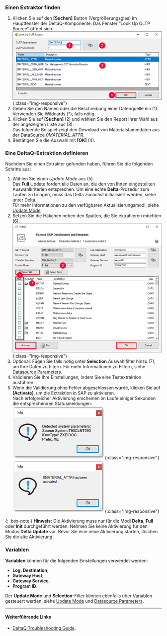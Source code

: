 ### Einen Extraktor finden

1. Klicken Sie auf den **[Suchen]** Button (Vergrößerungsglas) im Hauptfenster der DeltaQ-Komponente. Das Fenster “Look Up OLTP Source” öffnet sich.<br>
![search-ds-mat-attr](/img/content/search-ds-mat-attr2.png){:class="img-responsive"}
2. Geben Sie den Namen oder die Beschreibung einer Datenquelle ein (1). Verwenden Sie Wildcards (*), falls nötig.
3. Klicken Sie auf **[Suchen]** (2) und wählen Sie den Report Ihrer Wahl aus der angezeigten Liste aus (3).<br>
Das folgende Beispiel zeigt den Download von Materialstammdaten aus der DataSource *0MATERIAL_ATTR*.
4. Bestätigen Sie die Auswahl mit **[OK]** (4).

### Eine DeltaQ-Extraktion definieren
Nachdem Sie einen Extraktor gefunden haben, führen Sie die folgenden Schritte aus:

1. Wählen Sie einen *Update Mode* aus (5). <br>
Das **Full** Update fordert alle Daten an, die den von Ihnen eingestellten Auswahlkriterien entsprechen. 
Um eine echte **Delta**-Prozedur zum Laufen zu bringen, muss das Delta zunächst initialisiert werden, siehe unter [Delta](./datasource-delta).<br>
Für mehr Informationen zu den verfügbaren Aktualisierungsmodi, siehe [Update Mode](./update-modus).
2. Setzen Sie die Häkchen neben den Spalten, die Sie extrahieren möchten (6).<br>
![Deltaq-Define-Data-Source-Filled](/img/content/Deltaq-Define-Data-Source-Filled.png){:class="img-responsive"}
3. Optional: Fügen Sie falls nötig unter **Selection** Auswahlfilter hinzu (7), um Ihre Daten zu filtern. Für mehr Informationen zu Filtern, siehe [Datasource Parameters](./datasource-parameter).<br>
4. Validieren Sie Ihre Einstellungen, indem Sie eine Testextraktion ausführen.
5. Wenn die Validierung ohne Fehler abgeschlossen wurde, klicken Sie auf **[Activate]**, um die Extraktion in SAP zu aktivieren.<br> 
Nach erfolgreicher Aktivierung erscheinen im Laufe einiger Sekunden die entsprechenden Statusmeldungen:<br>
![Deltaq-System-Parameters-Info](/img/content/Deltaq-System-Parameters-Info.png){:class="img-responsive"}<br>
![Deltaq-Generation-Successfull-Info](/img/content/Deltaq-Generation-Successfull-Info.png){:class="img-responsive"}

{: .box-note } 
**Hinweis:** Die Aktivierung muss nur für die Modi **Delta**, **Full** oder **Init** durchgeführt werden. Nehmen Sie keine Aktivierung für den Modus **Delta Update** vor. 
Bevor Sie eine neue Aktivierung starten, löschen Sie die alte Aktivierung.


### Variablen

**Variablen** können für die folgenden Einstellungen verwendet werden:
* **Log. Destination**, 
* **Gateway Host**,
* **Gateway Service**,
* **Program ID**.  

Der **Update Mode** und **Selection**-Filter können ebenfalls über Variablen gesteuert werden, siehe [Update Mode](./update-modus) und [Datasource Parameters](./datasource-parameter).


******
#### Weiterführende Links
- [DeltaQ Troubleshooting Guide](https://kb.theobald-software.com/troubleshooting/deltaq-troubleshooting-guide).